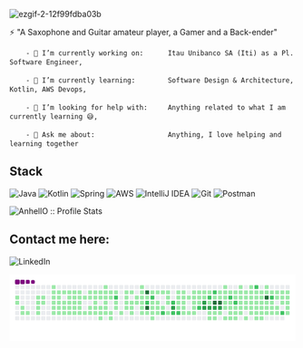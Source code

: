 ![ezgif-2-12f99fdba03b](https://user-images.githubusercontent.com/41172349/129429785-ac1369b5-aa91-40cc-854f-084df42f8828.gif)

 ⚡ "A Saxophone and Guitar amateur player, a Gamer and a Back-ender"

		- 🔭 I’m currently working on:      Itau Unibanco SA (Iti) as a Pl. Software Engineer,
    
		- 🌱 I’m currently learning:        Software Design & Architecture, Kotlin, AWS Devops,
    
		- 🤔 I’m looking for help with:     Anything related to what I am currently learning 😅,
    
		- 💬 Ask me about:                  Anything, I love helping and learning together

## Stack
![Java](https://img.shields.io/badge/java-%23ED8B00.svg?style=for-the-badge&logo=java&logoColor=white) 
![Kotlin](https://img.shields.io/badge/kotlin-%230095D5.svg?style=for-the-badge&logo=kotlin&logoColor=white)
![Spring](https://img.shields.io/badge/spring-%236DB33F.svg?style=for-the-badge&logo=spring&logoColor=white)
![AWS](https://img.shields.io/badge/AWS-%23FF9900.svg?style=for-the-badge&logo=amazon-aws&logoColor=white)
![IntelliJ IDEA](https://img.shields.io/badge/IntelliJIDEA-000000.svg?style=for-the-badge&logo=intellij-idea&logoColor=white)
![Git](https://img.shields.io/badge/git-%23F05033.svg?style=for-the-badge&logo=git&logoColor=white)
![Postman](https://img.shields.io/badge/Postman-FF6C37?style=for-the-badge&logo=postman&logoColor=white)


<p align="left"><img src="https://github-readme-stats.vercel.app/api?username=MateusRoncon&show_icons=true&count_private=true&hide=contribs,issues&theme=dark" alt="AnhellO :: Profile Stats" /></p>

## Contact me here:
![LinkedIn](https://img.shields.io/badge/linkedin-%230077B5.svg?style=for-the-badge&logo=linkedin&logoColor=white)

![snake gif](https://github.com/MateusRoncon/MateusRoncon/blob/output/github-contribution-grid-snake.gif)

